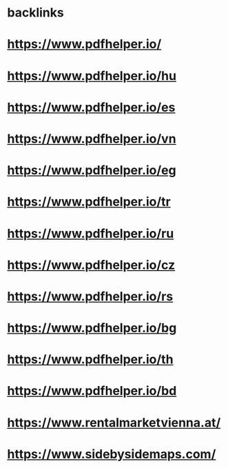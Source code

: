 # backlinks

# https://www.pdfhelper.io/
# https://www.pdfhelper.io/hu
# https://www.pdfhelper.io/es
# https://www.pdfhelper.io/vn
# https://www.pdfhelper.io/eg
# https://www.pdfhelper.io/tr
# https://www.pdfhelper.io/ru
# https://www.pdfhelper.io/cz
# https://www.pdfhelper.io/rs
# https://www.pdfhelper.io/bg
# https://www.pdfhelper.io/th
# https://www.pdfhelper.io/bd
# https://www.rentalmarketvienna.at/
# https://www.sidebysidemaps.com/
